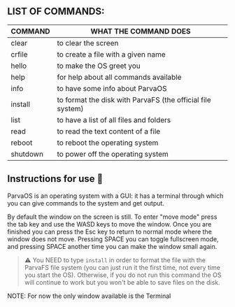 ## **LIST OF COMMANDS:**

|   COMMAND           |                WHAT THE COMMAND DOES                       |
| ------------------- | ---------------------------------------------------------- |
|   clear             | to clear the screen                                        |
|   crfile <filename> | to create a file with a given name                         |
|   hello             | to make the OS greet you                                   |
|   help              | for help about all commands available                      |
|   info              | to have some info about ParvaOS                            |
|   install           | to format the disk with ParvaFS (the official file system) |
|   list              | to have a list of all files and folders                    |
|   read <filename>   | to read the text content of a file                         |
|   reboot            | to reboot the operating system                             |
|   shutdown          | to power off the operating system                          |

## **Instructions for use 📖**

ParvaOS is an operating system with a GUI: it has a terminal through which you can give commands to the system and get output.

By default the window on the screen is still. To enter "move mode" press the tab key and use the WASD keys to move the window. Once you are finished you can press the Esc key to return to normal mode where the window does not move. Pressing SPACE you can toggle fullscreen mode, and pressing SPACE another time you can make the window small again.

> ⚠️ You NEED to type `install` in order to format the file with the ParvaFS file system (you can just run it the first time, not every time you start the OS). Otherwise, if you do not run this command the OS will continue to work but you won't be able to save files on the disk.

NOTE: For now the only window available is the Terminal